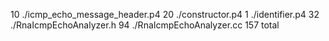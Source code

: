   10 ./icmp_echo_message_header.p4
  20 ./constructor.p4
   1 ./identifier.p4
  32 ./RnaIcmpEchoAnalyzer.h
  94 ./RnaIcmpEchoAnalyzer.cc
 157 total
